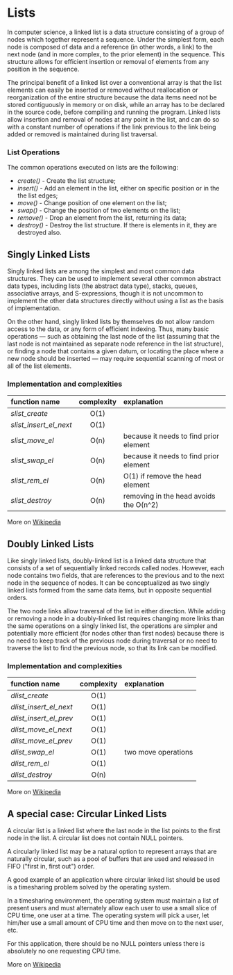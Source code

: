 Lists
=====

In computer science, a linked list is a data structure consisting of a group of nodes which together represent a sequence. Under the simplest form, each node is composed of data and a reference (in other words, a link) to the next node (and in more complex, to the prior element) in the sequence. This structure allows for efficient insertion or removal of elements from any position in the sequence.

The principal benefit of a linked list over a conventional array is that the list elements can easily be inserted or removed without reallocation or reorganization of the entire structure because the data items need not be stored contiguously in memory or on disk, while an array has to be declared in the source code, before compiling and running the program. Linked lists allow insertion and removal of nodes at any point in the list, and can do so with a constant number of operations if the link previous to the link being added or removed is maintained during list traversal.

### List Operations

The common operations executed on lists are the following:

 * _create()_ - Create the list structure;
 * _insert()_ - Add an element in the list, either on specific position or in the the list edges;
 * _move()_ - Change position of one element on the list;
 * _swap()_ - Change the position of two elements on the list;
 * _remove()_ - Drop an element from the list, returning its data;
 * _destroy()_ - Destroy the list structure. If there is elements in it, they are destroyed also.

Singly Linked Lists
-------------------

Singly linked lists are among the simplest and most common data structures. They can be used to implement several other common abstract data types, including lists (the abstract data type), stacks, queues, associative arrays, and S-expressions, though it is not uncommon to implement the other data structures directly without using a list as the basis of implementation.

On the other hand, singly linked lists by themselves do not allow random access to the data, or any form of efficient indexing. Thus, many basic operations — such as obtaining the last node of the list (assuming that the last node is not maintained as separate node reference in the list structure), or finding a node that contains a given datum, or locating the place where a new node should be inserted — may require sequential scanning of most or all of the list elements.

### Implementation and complexities

function name | complexity | explanation
:-- | :--:  |:--
_slist_create_ | O(1) | 
_slist_insert_el_next_ | O(1) | 
_slist_move_el_ | O(n)| because it needs to find prior element
_slist_swap_el_ | O(n) | because it needs to find prior element
_slist_rem_el_ | O(n) | O(1) if remove the head element
_slist_destroy_ | O(n) | removing in the head avoids the O(n^2)

More on [Wikipedia](https://en.wikipedia.org/wiki/Linked_list)

Doubly Linked Lists
-------------------

Like singly linked lists, doubly-linked list is a linked data structure that consists of a set of sequentially linked records called nodes. However, each node contains two fields, that are references to the previous and to the next node in the sequence of nodes. It can be conceptualized as two singly linked lists formed from the same data items, but in opposite sequential orders.

The two node links allow traversal of the list in either direction. While adding or removing a node in a doubly-linked list requires changing more links than the same operations on a singly linked list, the operations are simpler and potentially more efficient (for nodes other than first nodes) because there is no need to keep track of the previous node during traversal or no need to traverse the list to find the previous node, so that its link can be modified.

### Implementation and complexities

function name | complexity | explanation
:-- | :--:  |:--
_dlist_create_ | O(1) | 
_dlist_insert_el_next_ | O(1) | 
_dlist_insert_el_prev_ | O(1) | 
_dlist_move_el_next_ | O(1)| 
_dlist_move_el_prev_ | O(1)| 
_dlist_swap_el_ | O(1) | two move operations
_dlist_rem_el_ | O(1) | 
_dlist_destroy_ | O(n) | 

More on [Wikipedia](https://en.wikipedia.org/wiki/Doubly_linked_list)

A special case: Circular Linked Lists
-------------------------------------

A circular list is a linked list where the last node in the list points to the first node in the list. A circular list does not contain NULL pointers.

A circularly linked list may be a natural option to represent arrays that are naturally circular, such as a pool of buffers that are used and released in FIFO ("first in, first out") order.

A good example of an application where circular linked list should be used is a timesharing problem solved by the operating system.

In a timesharing environment, the operating system must maintain a list of present users and must alternately allow each user to use a small slice of CPU time, one user at a time. The operating system will pick a user, let him/her use a small amount of CPU time and then move on to the next user, etc.

For this application, there should be no NULL pointers unless there is absolutely no one requesting CPU time.

More on [Wikipedia](https://en.wikipedia.org/wiki/Linked_list#Circularly_linked_vs._linearly_linked)
